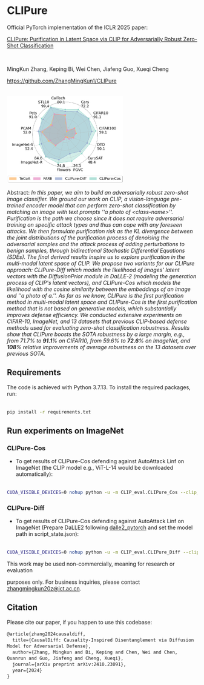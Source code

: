 # CLIPure
<p align="center">

Official PyTorch implementation of the ICLR 2025 paper:<br>

[CLIPure: Purification in Latent Space via CLIP for Adversarially Robust Zero-Shot Classification](https://arxiv.org/abs/2410.23091)

<br>

MingKun Zhang, Keping Bi, Wei Chen, Jiafeng Guo, Xueqi Cheng<br>

https://github.com/ZhangMingKun1/CLIPure

<br>  

<img height="230" src="zeroshot_classification.png">

</p>


Abstract: *In this paper, we aim to build an adversarially robust zero-shot image classifier. We ground our work on CLIP, a vision-language pre-trained encoder model that can perform zero-shot classification by matching an image with text prompts ''a photo of $<$class-name$>$''. Purification is the path we choose since it does not require adversarial training on specific attack types and thus can cope with any foreseen attacks. We then formulate purification risk as the KL divergence between the joint distributions of the purification process of denoising the adversarial samples and the attack process of adding perturbations to benign samples, through bidirectional Stochastic Differential Equations (SDEs). The final derived results inspire us to explore purification in the multi-modal latent space of CLIP. We propose two variants for our CLIPure approach: CLIPure-Diff which models the likelihood of images' latent vectors with the DiffusionPrior module in DaLLE-2 (modeling the generation process of CLIP's latent vectors), and CLIPure-Cos which models the likelihood with the cosine similarity between the embeddings of an image and ''a photo of a.''. As far as we know, CLIPure is the first purification method in multi-modal latent space and CLIPure-Cos is the first purification method that is not based on generative models, which substantially improves defense efficiency. We conducted extensive experiments on CIFAR-10, ImageNet, and 13 datasets that previous CLIP-based defense methods used for evaluating zero-shot classification robustness. Results show that CLIPure boosts the SOTA robustness by a large margin, e.g., from 71.7\% to **91.1**\% on CIFAR10, from 59.6\% to **72.6**\% on ImageNet, and **108**\% relative improvements of average robustness on the 13 datasets over previous SOTA.*

## Requirements

The code is achieved with Python 3.7.13. To install the required packages, run:

  ```bash

  pip install -r requirements.txt

  ```


## Run experiments on ImageNet



### CLIPure-Cos
- To get results of CLIPure-Cos defending against AutoAttack Linf on ImageNet (the CLIP model e.g., ViT-L-14 would be downloaded automatically):

```bash

CUDA_VISIBLE_DEVICES=0 nohup python -u -m CLIP_eval.CLIPure_Cos --clip_model_name ViT-L-14 --pretrained openai --dataset imagenet --imagenet_root /data/resources/datasets/ImageNet --wandb False --norm linf --eps 4 > CLIPure_Cos_imagenet_L_14_eps4.log 2>&1 &


```

### CLIPure-Diff
- To get results of CLIPure-Cos defending against AutoAttack Linf on ImageNet (Prepare DaLLE2 following [dalle2_pytorch](https://github.com/lucidrains/DALLE2-pytorch/tree/680dfc4d93b70f9ab23c814a22ca18017a738ef6) and set the model path in script_state.json):

```bash

CUDA_VISIBLE_DEVICES=0 nohup python -u -m CLIP_eval.CLIPure_Diff --clip_model_name ViT-L-14 --pretrained openai --dataset imagenet --imagenet_root /data/resources/datasets/ImageNet --wandb False --norm linf --eps 4 > CLIPure_Diff_imagenet_L_14_eps4.log 2>&1 &


```



This work may be used non-commercially, meaning for research or evaluation

purposes only. For business inquiries, please contact [zhangmingkun20z@ict.ac.cn](zhangmingkun20z@ict.ac.cn).



## Citation



Please cite our paper, if you happen to use this codebase:

```
@article{zhang2024causaldiff,
  title={CausalDiff: Causality-Inspired Disentanglement via Diffusion Model for Adversarial Defense},
  author={Zhang, Mingkun and Bi, Keping and Chen, Wei and Chen, Quanrun and Guo, Jiafeng and Cheng, Xueqi},
  journal={arXiv preprint arXiv:2410.23091},
  year={2024}
}
```
